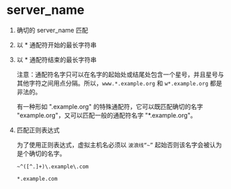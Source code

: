 # server_name

1. 确切的 server_name 匹配

2. 以 * 通配符开始的最长字符串

3. 以 * 通配符结束的最长字符串

   注意：通配符名字只可以在名字的起始处或结尾处包含一个星号，并且星号与其他字符之间用点分隔。所以，`www.*.example.org` 和 `w*.example.org` 都是非法的。

   有一种形如 ".example.org" 的特殊通配符，它可以既匹配确切的名字 "example.org"，又可以匹配一般的通配符名字 "*.example.org"。

4. 匹配正则表达式

   为了使用正则表达式，虚拟主机名必须以 `波浪线“~”` 起始否则该名字会被认为是个确切的名字。
   
   `~^([^.]+)\.example\.com`
   
   `*.example.com`

